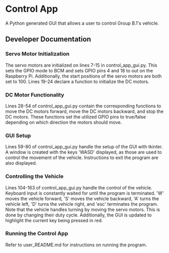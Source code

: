 # Control App
A Python generated GUI that allows a user to control Group B.1's vehicle.

## Developer Documentation

### Servo Motor Initialization
The servo motors are initialized on lines 7-15 in control_app_gui.py. This sets the GPIO mode to BCM and sets GPIO pins
4 and 18 to out on the Raspberry Pi. Additionally, the start positions of the servo motors are both set to 100. Lines
19-24 declare a function to initialize the DC motors.

### DC Motor Functionality
Lines 28-54 of control_app_gui.py contain the corresponding functions to move the DC motors forward, move the DC motors 
backward, and stop the DC motors. These functions set the utilized GPIO pins to true/false depending on which direction the motors should
move. 

### GUI Setup
Lines 59-80 of control_app_gui.py handle the setup of the GUI with tkinter. A window is created with the keys 'WASD'
displayed, as those are used to control the movement of the vehicle. Instructions to exit the program are also
displayed.

### Controlling the Vehicle
Lines 104-163 of control_app_gui.py handle the control of the vehicle. Keyboard input is constantly waited for until
the program is terminated. 'W' moves the vehicle forward, 'S' moves the vehicle backward, 'A' turns the vehicle left, 
'D' turns the vehicle right, and 'esc' terminates the program. Note that the vehicle handles turning by moving the 
servo motors. This is done by changing their duty cycle. Additionally, the GUI is updated to highlight the current key
being pressed in red.

### Running the Control App
Refer to user_README.md for instructions on running the program.